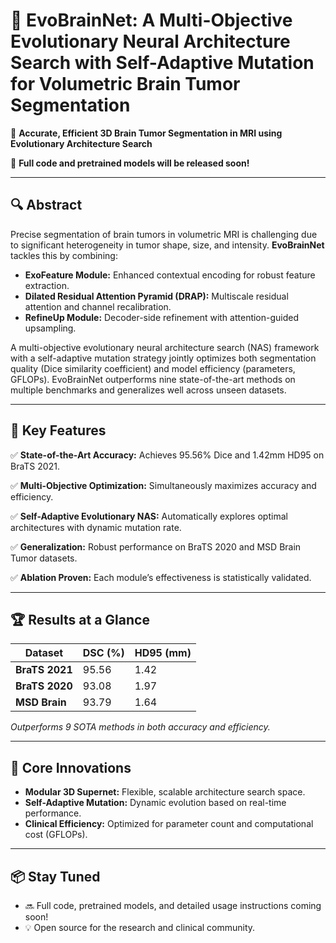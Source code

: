 # 🚀 EvoBrainNet: A Multi-Objective Evolutionary Neural Architecture Search with Self-Adaptive Mutation for Volumetric Brain Tumor Segmentation

🚀 **Accurate, Efficient 3D Brain Tumor Segmentation in MRI using Evolutionary Architecture Search**

📌 **Full code and pretrained models will be released soon!**

---

## 🔍 Abstract

Precise segmentation of brain tumors in volumetric MRI is challenging due to significant heterogeneity in tumor shape, size, and intensity. **EvoBrainNet** tackles this by combining:

- **ExoFeature Module:** Enhanced contextual encoding for robust feature extraction.
- **Dilated Residual Attention Pyramid (DRAP):** Multiscale residual attention and channel recalibration.
- **RefineUp Module:** Decoder-side refinement with attention-guided upsampling.

A multi-objective evolutionary neural architecture search (NAS) framework with a self-adaptive mutation strategy jointly optimizes both segmentation quality (Dice similarity coefficient) and model efficiency (parameters, GFLOPs). EvoBrainNet outperforms nine state-of-the-art methods on multiple benchmarks and generalizes well across unseen datasets.

---

## 🎯 Key Features

✅ **State-of-the-Art Accuracy:** Achieves 95.56% Dice and 1.42mm HD95 on BraTS 2021.

✅ **Multi-Objective Optimization:** Simultaneously maximizes accuracy and efficiency.

✅ **Self-Adaptive Evolutionary NAS:** Automatically explores optimal architectures with dynamic mutation rate.

✅ **Generalization:** Robust performance on BraTS 2020 and MSD Brain Tumor datasets.

✅ **Ablation Proven:** Each module’s effectiveness is statistically validated.

---

## 🏆 Results at a Glance

| Dataset        | DSC (%) | HD95 (mm) |  
|----------------|---------|-----------|  
| **BraTS 2021** | 95.56   | 1.42      |  
| **BraTS 2020** | 93.08   | 1.97      |  
| **MSD Brain**  | 93.79   | 1.64      |  

*Outperforms 9 SOTA methods in both accuracy and efficiency.*

---

## 🧠 Core Innovations

- **Modular 3D Supernet:** Flexible, scalable architecture search space.
- **Self-Adaptive Mutation:** Dynamic evolution based on real-time performance.
- **Clinical Efficiency:** Optimized for parameter count and computational cost (GFLOPs).

---

## 📦 Stay Tuned

- 🔜 Full code, pretrained models, and detailed usage instructions coming soon!
- 💡 Open source for the research and clinical community.

